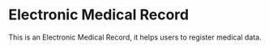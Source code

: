# Electronic Medical Record
This is an Electronic Medical Record, it helps users to register medical data.

